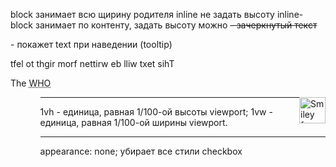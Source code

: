 block занимает всю щирину родителя
inline не задать высоту
inline-block занимает по контенту, задать высоту можно
<del> - зачеркнутый текст

<p title="text"> - покажет text при наведении (tooltip)

<bdo dir="rtl">This text will be written from right to left</bdo> 

<p>The <abbr title="World Helth Organisation">WHO</abbr></p>

<img src="smiley.gif" alt="Smiley face" style="float:right;width:42px;height:42px;">

<ol type="1" "A" "a" "I" "i">
<ul style="list-style-type:disc;square;circle;none">

_________________
1vh - единица, равная 1/100-ой высоты viewport;
1vw - единица, равная 1/100-ой ширины viewport.

__________________

appearance: none; убирает все стили checkbox